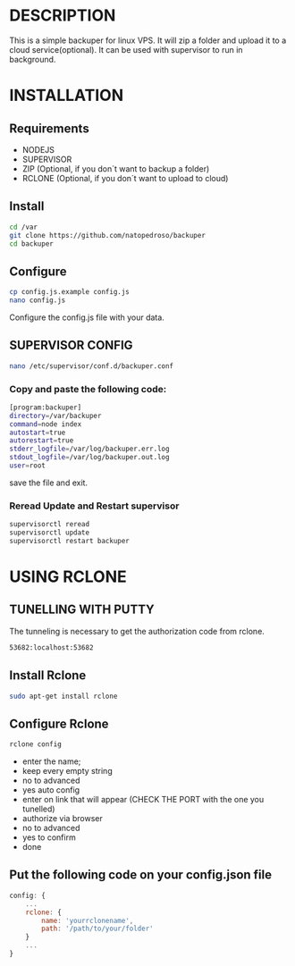 # DESCRIPTION
This is a simple backuper for linux VPS. It will zip a folder and upload it to a cloud service(optional). It can be used with supervisor to run in background.

# INSTALLATION

## Requirements
- NODEJS
- SUPERVISOR
- ZIP (Optional, if you don´t want to backup a folder)
- RCLONE (Optional, if you don´t want to upload to cloud)

## Install
```bash
cd /var
git clone https://github.com/natopedroso/backuper
cd backuper
```

## Configure
```bash
cp config.js.example config.js
nano config.js
```
Configure the config.js file with your data.

## SUPERVISOR CONFIG
```bash
nano /etc/supervisor/conf.d/backuper.conf
```

### Copy and paste the following code:
```bash
[program:backuper]
directory=/var/backuper
command=node index
autostart=true
autorestart=true
stderr_logfile=/var/log/backuper.err.log
stdout_logfile=/var/log/backuper.out.log
user=root
```
save the file and exit.

### Reread Update and Restart supervisor
```bash
supervisorctl reread
supervisorctl update
supervisorctl restart backuper
```

# USING RCLONE

## TUNELLING WITH PUTTY
The tunneling is necessary to get the authorization code from rclone.
```bash
53682:localhost:53682
```

## Install Rclone
```bash
sudo apt-get install rclone
```


## Configure Rclone
```bash
rclone config
```
- enter the name;
- keep every empty string
- no to advanced
- yes auto config 
- enter on link that will appear (CHECK THE PORT with the one you tunelled)
- authorize via browser
- no to advanced
- yes to confirm
- done

## Put the following code on your config.json file
```javascript
config: {
    ...
    rclone: {
        name: 'yourrclonename',
        path: '/path/to/your/folder'
    }
    ...
}
```






